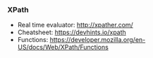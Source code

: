 ### XPath

- Real time evaluator: http://xpather.com/
- Cheatsheet: https://devhints.io/xpath
- Functions: https://developer.mozilla.org/en-US/docs/Web/XPath/Functions
